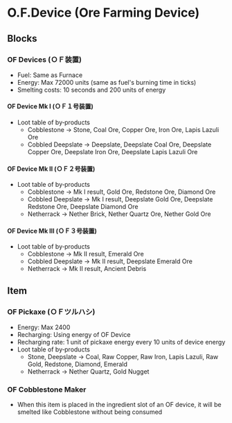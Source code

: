 # O.F.Device (Ore Farming Device)

## Blocks

### OF Devices (ＯＦ装置)

- Fuel: Same as Furnace
- Energy: Max 72000 units (same as fuel's burning time in ticks)
- Smelting costs: 10 seconds and 200 units of energy

#### OF Device Mk I (ＯＦ１号装置)

- Loot table of by‐products
  - Cobblestone -> Stone, Coal Ore, Copper Ore, Iron Ore, Lapis Lazuli Ore
  - Cobbled Deepslate -> Deepslate, Deepslate Coal Ore, Deepslate Copper Ore, Deepslate Iron Ore, Deepslate Lapis Lazuli Ore

#### OF Device Mk II (ＯＦ２号装置)

- Loot table of by‐products
  - Cobblestone -> Mk I result, Gold Ore, Redstone Ore, Diamond Ore
  - Cobbled Deepslate -> Mk I result, Deepslate Gold Ore, Deepslate Redstone Ore, Deepslate Diamond Ore
  - Netherrack -> Nether Brick, Nether Quartz Ore, Nether Gold Ore

#### OF Device Mk III (ＯＦ３号装置)

- Loot table of by‐products
  - Cobblestone -> Mk II result, Emerald Ore
  - Cobbled Deepslate -> Mk II result, Deepslate Emerald Ore
  - Netherrack -> Mk II result, Ancient Debris

## Item

### OF Pickaxe (ＯＦツルハシ)

- Energy: Max 2400
- Recharging: Using energy of OF Device
- Recharging rate: 1 unit of pickaxe energy every 10 units of device energy
- Loot table of by‐products
  - Stone, Deepslate -> Coal, Raw Copper, Raw Iron, Lapis Lazuli, Raw Gold, Redstone, Diamond, Emerald
  - Netherrack -> Nether Quartz, Gold Nugget

### OF Cobblestone Maker

- When this item is placed in the ingredient slot of an OF device, it will be smelted like Cobblestone without being consumed
